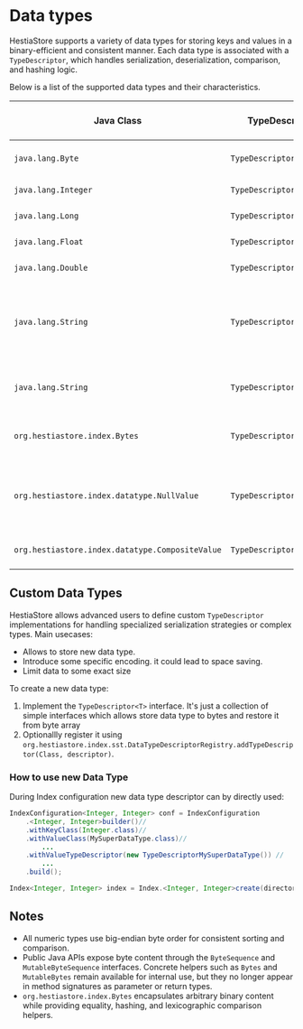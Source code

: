 # Data types

HestiaStore supports a variety of data types for storing keys and values in a binary-efficient and consistent manner. Each data type is associated with a `TypeDescriptor`, which handles serialization, deserialization, comparison, and hashing logic.

Below is a list of the supported data types and their characteristics.

| Java Class           | TypeDescriptor Class              | Max Length (Bytes) | Notes |
|----------------------|-----------------------------------|---------------------|-------|
| `java.lang.Byte`     | `TypeDescriptorByte`              | 1                   | Two's complement representation |
| `java.lang.Integer`  | `TypeDescriptorInteger`           | 4                   | Big-endian encoding |
| `java.lang.Long`     | `TypeDescriptorLong`              | 8                   | Big-endian encoding |
| `java.lang.Float`    | `TypeDescriptorFloat`             | 4                   | IEEE 754 format |
| `java.lang.Double`   | `TypeDescriptorDouble`            | 8                   | IEEE 754 format |
| `java.lang.String`   | `TypeDescriptorShortString`       | 128                 | UTF-8 encoding, prefixed with 1-byte length, it's default string type descriptor |
| `java.lang.String`   | `TypeDescriptorString`            | 2 GB                | UTF-8 encoding, prefixed with 4-byte length |
| `org.hestiastore.index.Bytes` | `TypeDescriptorByteArray`   | n                   | Raw bytes, length determined by actual data |
| `org.hestiastore.index.datatype.NullValue` | `TypeDescriptorNullValue`   | 0                   | Usefulll when value is not needed. Doesn't occupy any space. |
| `org.hestiastore.index.datatype.CompositeValue` | `TypeDescriptorCompositeValue`   | n                   | Represents multiple values.  |

## Custom Data Types

HestiaStore allows advanced users to define custom `TypeDescriptor` implementations for handling specialized serialization strategies or complex types. Main usecases:

* Allows to store new data type.
* Introduce some specific encoding. it could lead to space saving.
* Limit data to some exact size

To create a new data type:

1. Implement the `TypeDescriptor<T>` interface. It's just a collection of simple interfaces which allows store data type to bytes and restore it from byte array
2. Optionallly register it using `org.hestiastore.index.sst.DataTypeDescriptorRegistry.addTypeDescriptor(Class, descriptor)`.

### How to use new Data Type

During Index configuration new data type descriptor can by directly used:

```java
IndexConfiguration<Integer, Integer> conf = IndexConfiguration
    .<Integer, Integer>builder()//
    .withKeyClass(Integer.class)//
    .withValueClass(MySuperDataType.class)//
        ...
    .withValueTypeDescriptor(new TypeDescriptorMySuperDataType()) //
        ...
    .build();

Index<Integer, Integer> index = Index.<Integer, Integer>create(directory, conf);
```

## Notes

* All numeric types use big-endian byte order for consistent sorting and comparison.
* Public Java APIs expose byte content through the `ByteSequence` and `MutableByteSequence` interfaces. Concrete helpers such as `Bytes` and `MutableBytes` remain available for internal use, but they no longer appear in method signatures as parameter or return types.
* `org.hestiastore.index.Bytes` encapsulates arbitrary binary content while providing equality, hashing, and lexicographic comparison helpers.
